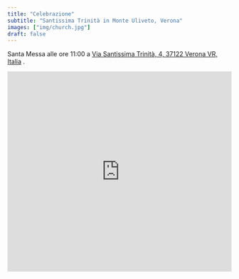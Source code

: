 ```yaml
---
title: "Celebrazione"
subtitle: "Santissima Trinità in Monte Uliveto, Verona"
images: ["img/church.jpg"]
draft: false
---
```



Santa Messa alle ore 11:00 a [Via Santissima Trinità, 4, 37122 Verona VR, Italia](https://goo.gl/maps/z1Td4UgPtAPqbq4v9) .

<iframe src="https://www.google.com/maps/embed?pb=!1m18!1m12!1m3!1d1224.9087731146199!2d10.991968005223413!3d45.433704561048046!2m3!1f0!2f0!3f0!3m2!1i1024!2i768!4f13.1!3m3!1m2!1s0x477f5f416f0533e9%3A0x4c79042ac0160319!2sChurch%20of%20the%20Holy%20Trinity%20&#39;in%20Monte%20Oliveto&#39;!5e1!3m2!1sfr!2sfr!4v1601643569930!5m2!1sfr!2sfr" width="100%" height="450" frameborder="0" style="border:0;" allowfullscreen="" aria-hidden="false" tabindex="0"></iframe>
